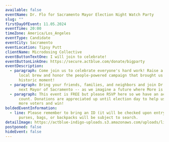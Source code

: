 ```yaml
---
available: false
eventName: Dr. Flo for Sacramento Mayor Election Night Watch Party
slug: ""
firstDayOfEvent: 11.05.2024
eventTime: 20:00
timeZone: America/Los_Angeles
eventType: Candidate
eventCity: Sacramento
eventLocation: Tipsy Putt
clientName: Microdosing Collective
eventButtonTextOne: I will join to celebrate!
eventButtonLinkOne: https://secure.actblue.com/donate/bigparty
eventDescription:
  - paragraph: Come join us to celebrate everyone's hard work! Raise a glass of
      local brew and honor the people-powered campaign that brought us to this
      historic moment!
  - paragraph: Bring your friends, families, and neighbors and join Dr. Flo, our
      next Mayor of Sacramento -- as we imagine a future where More is Possible!
  - paragraph: This event is FREE but please RSVP here so we have an accurate head
      count. Donations are appreciated up until election day to help us reach
      more voters and win!
boldedEventInformation:
  - line: Please remember to bring an ID (it will be checked upon entry). Any large
      purses, bags, or backpacks will be subject to search.
detailImage: https://actblue-indigo-uploads.s3.amazonaws.com/uploads/list-editor/b22573d9-f9f8-4801-8eaa-bf2f81b2b1c0-brandings/332417/header/image_url/beb0ec95-9beb-4d98-b5a6-b50f53bcad5b-electionnightbanner.png
postponed: false
hideEvent: false
---
```

